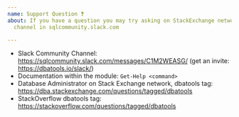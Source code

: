 ```yaml
---
name: Support Question ❓
about: If you have a question you may try asking on StackExchange network or dbatools
  channel in sqlcommunity.slack.com

---
```


- Slack Community Channel: https://sqlcommunity.slack.com/messages/C1M2WEASG/ (get an invite: https://dbatools.io/slack/)
- Documentation within the module: `Get-Help <command>`
- Database Administrator on Stack Exchange network, dbatools tag: https://dba.stackexchange.com/questions/tagged/dbatools
- StackOverflow dbatools tag: https://stackoverflow.com/questions/tagged/dbatools

